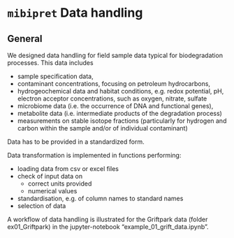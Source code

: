 # `mibipret` Data handling

## General

We designed data handling for field sample data typical for biodegradation processes. This data includes
* sample specification data, 
* contaminant concentrations, focusing on petroleum hydrocarbons, 
* hydrogeochemical data and habitat conditions, e.g. redox potential, pH, electron acceptor concentrations, such as oxygen, nitrate, sulfate
* microbiome data (i.e. the occurrence of DNA and functional genes), 
* metabolite data (i.e. intermediate products of the degradation process)
* measurements on stable isotope fractions (particularly for hydrogen and carbon within the sample and/or of individual contaminant)

Data has to be provided in a standardized form. 

Data transformation is implemented in functions performing:
* loading data from csv or excel files
* check of input data on 
    * correct units provided
    * numerical values
* standardisation, e.g. of column names to standard names
* selection of data

A workflow of data handling is illustrated for the Griftpark data (folder ex01_Griftpark) in the jupyter-notebook “example_01_grift_data.ipynb”. 

